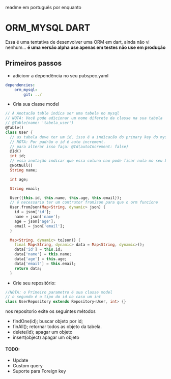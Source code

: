 readme em português por enquanto
# ORM_MYSQL DART
Essa é uma tentativa de desenvolver uma ORM em dart, ainda não vi nenhum...
**é uma versão alpha use apenas em testes não use em produção**
## Primeiros passos
- adicionr a dependência no seu pubspec.yaml
```yaml
dependencies:
    orm_mysql: 
        git: ../
```
- Cria sua classe model
```dart
// A Anotacão table indica ser uma tabela no mysql
// NOTA: Você pode adicionar um nome diferete da classe na sua tabela
// @Table(name: 'tabela_user')
@Table()
class User {
  // as tabela deve ter um id, isso é a indicacão do primary key do mysql
  // NOTA: Por padrão o id é auto increment.
  // para alterar isso faça: @Id(autoIncrement: false)
  @Id()
  int id;
  // essa anotação indicar que essa coluna nao pode ficar nula mo seu banco de dados
  @NotNull()
  String name;

  int age;

  String email;

  User({this.id, this.name, this.age, this.email});
  // é necessario ter um contrutor fromJson para que o orm funcione
  User.fromJson(Map<String, dynamic> json) {
    id = json['id'];
    name = json['name'];
    age = json['age'];
    email = json['email'];
  }

  Map<String, dynamic> toJson() {
    final Map<String, dynamic> data = Map<String, dynamic>();
    data['id'] = this.id;
    data['name'] = this.name;
    data['age'] = this.age;
    data['email'] = this.email;
    return data;
  }
```
- Crie seu repositório:
```dart
//NOTA: o Primeiro parametro é sua classe model
// o segundo é o tipo do id no caso um int
class UserRepository extends Repository<User, int> {}
```
nos repositorio exite os seguintes métodos
- findOne(id);
buscar objeto por id;
- finAll(); 
retornar todos as objeto da tabela.
- delete(id);
apagar um objeto
- insert(object)
apagar um objeto
#### TODO:
- Update
- Custom query
- Suporte para Foreign key
